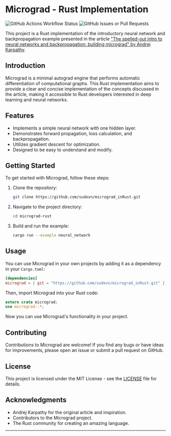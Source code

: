 # Micrograd - Rust Implementation

![GitHub Actions Workflow Status](https://img.shields.io/github/actions/workflow/status/sudevn/micrograd_inRust/build.yml)
![GitHub Issues or Pull Requests](https://img.shields.io/github/issues/sudevn/micrograd_inRust)

This project is a Rust implementation of the introductory neural network and backpropagation example presented in the article ["The spelled-out intro to neural networks and backpropagation: building micrograd" by Andrej Karpathy](https://youtu.be/VMj-3S1tku0?si=V_zYU6_ddAUqC7ld).

## Introduction

Micrograd is a minimal autograd engine that performs automatic differentiation of computational graphs. This Rust implementation aims to provide a clear and concise implementation of the concepts discussed in the article, making it accessible to Rust developers interested in deep learning and neural networks.

## Features

- Implements a simple neural network with one hidden layer.
- Demonstrates forward propagation, loss calculation, and backpropagation.
- Utilizes gradient descent for optimization.
- Designed to be easy to understand and modify.

## Getting Started

To get started with Micrograd, follow these steps:

1. Clone the repository:

   ```bash
   git clone https://github.com/sudevn/micrograd_inRust.git
   ```

2. Navigate to the project directory:

   ```bash
   cd micrograd-rust
   ```

3. Build and run the example:

   ```bash
   cargo run --example neural_network
   ```

## Usage

You can use Micrograd in your own projects by adding it as a dependency in your `Cargo.toml`:

```toml
[dependencies]
micrograd = { git = "https://github.com/sudevn/micrograd_inRust.git" }
```

Then, import Micrograd into your Rust code:

```rust
extern crate micrograd;
use micrograd::*;
```

Now you can use Micrograd's functionality in your project.

## Contributing

Contributions to Micrograd are welcome! If you find any bugs or have ideas for improvements, please open an issue or submit a pull request on GitHub.

## License

This project is licensed under the MIT License - see the [LICENSE](LICENSE) file for details.

## Acknowledgments

- Andrej Karpathy for the original article and inspiration.
- Contributors to the Micrograd project.
- The Rust community for creating an amazing language.

---
